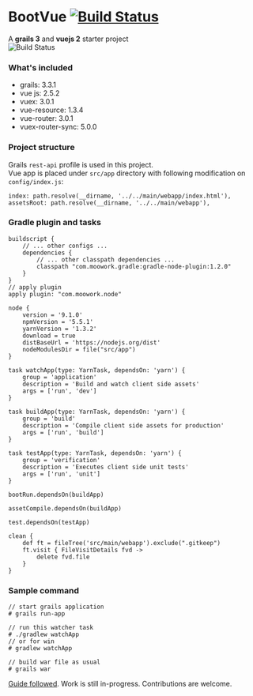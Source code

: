 # BootVue [![Build Status](https://travis-ci.org/mamunsrdr/bootvue.svg?branch=master)](https://travis-ci.org/mamunsrdr/bootvue)
A **grails 3** and **vuejs 2** starter project<br>
![Build Status](https://i.imgur.com/IgIkC7Pl.png)

### What's included
* grails: 3.3.1
* vue js: 2.5.2
* vuex: 3.0.1
* vue-resource: 1.3.4
* vue-router: 3.0.1
* vuex-router-sync: 5.0.0
### Project structure
Grails `rest-api` profile is used in this project.<br>
Vue app is placed under `src/app` directory with following modification on `config/index.js`:
```
index: path.resolve(__dirname, '../../main/webapp/index.html'),
assetsRoot: path.resolve(__dirname, '../../main/webapp'),
```
### Gradle plugin and tasks
```
buildscript {
    // ... other configs ...
    dependencies {
        // ... other classpath dependencies ...
        classpath "com.moowork.gradle:gradle-node-plugin:1.2.0"
    }
}
// apply plugin
apply plugin: "com.moowork.node"
```
```
node {
    version = '9.1.0'
    npmVersion = '5.5.1'
    yarnVersion = '1.3.2'
    download = true
    distBaseUrl = 'https://nodejs.org/dist'
    nodeModulesDir = file("src/app")
}

task watchApp(type: YarnTask, dependsOn: 'yarn') {
    group = 'application'
    description = 'Build and watch client side assets'
    args = ['run', 'dev']
}

task buildApp(type: YarnTask, dependsOn: 'yarn') {
    group = 'build'
    description = 'Compile client side assets for production'
    args = ['run', 'build']
}

task testApp(type: YarnTask, dependsOn: 'yarn') {
    group = 'verification'
    description = 'Executes client side unit tests'
    args = ['run', 'unit']
}

bootRun.dependsOn(buildApp)

assetCompile.dependsOn(buildApp)

test.dependsOn(testApp)

clean {
    def ft = fileTree('src/main/webapp').exclude(".gitkeep")
    ft.visit { FileVisitDetails fvd ->
        delete fvd.file
    }
}
```


### Sample command
```
// start grails application
# grails run-app

// run this watcher task
# ./gradlew watchApp
// or for win
# gradlew watchApp

// build war file as usual
# grails war
```
[Guide followed](http://guides.grails.org/angular2-combined/guide/index.html). Work is still in-progress. Contributions are welcome.
